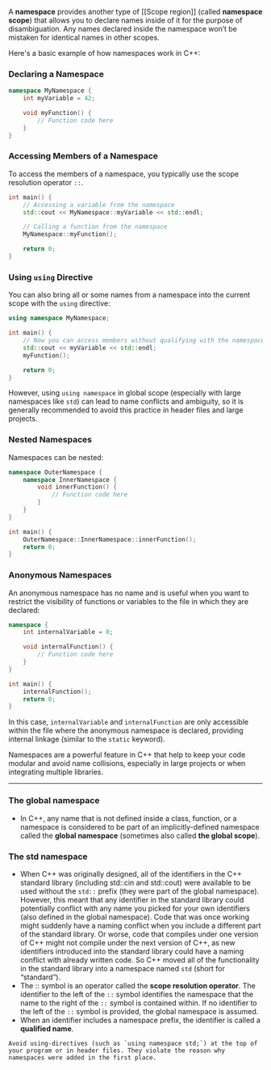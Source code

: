 A **namespace** provides another type of [[Scope region]] (called **namespace scope**) that allows you to declare names inside of it for the purpose of disambiguation. Any names declared inside the namespace won’t be mistaken for identical names in other scopes.

Here's a basic example of how namespaces work in C++:

### Declaring a Namespace
```cpp
namespace MyNamespace {
    int myVariable = 42;

    void myFunction() {
        // Function code here
    }
}
```

### Accessing Members of a Namespace
To access the members of a namespace, you typically use the scope resolution operator `::`.

```cpp
int main() {
    // Accessing a variable from the namespace
    std::cout << MyNamespace::myVariable << std::endl;

    // Calling a function from the namespace
    MyNamespace::myFunction();

    return 0;
}
```

### Using `using` Directive
You can also bring all or some names from a namespace into the current scope with the `using` directive:

```cpp
using namespace MyNamespace;

int main() {
    // Now you can access members without qualifying with the namespace name
    std::cout << myVariable << std::endl;
    myFunction();

    return 0;
}
```

However, using `using namespace` in global scope (especially with large namespaces like `std`) can lead to name conflicts and ambiguity, so it is generally recommended to avoid this practice in header files and large projects.

### Nested Namespaces
Namespaces can be nested:

```cpp
namespace OuterNamespace {
    namespace InnerNamespace {
        void innerFunction() {
            // Function code here
        }
    }
}

int main() {
    OuterNamespace::InnerNamespace::innerFunction();
    return 0;
}
```

### Anonymous Namespaces
An anonymous namespace has no name and is useful when you want to restrict the visibility of functions or variables to the file in which they are declared:

```cpp
namespace {
    int internalVariable = 0;

    void internalFunction() {
        // Function code here
    }
}

int main() {
    internalFunction();
    return 0;
}
```

In this case, `internalVariable` and `internalFunction` are only accessible within the file where the anonymous namespace is declared, providing internal linkage (similar to the `static` keyword).

Namespaces are a powerful feature in C++ that help to keep your code modular and avoid name collisions, especially in large projects or when integrating multiple libraries.

---

### The global namespace
- In C++, any name that is not defined inside a class, function, or a namespace is considered to be part of an implicitly-defined namespace called the **global namespace** (sometimes also called **the global scope**).

### The std namespace
- When C++ was originally designed, all of the identifiers in the C++ standard library (including std::cin and std::cout) were available to be used without the `std::` prefix (they were part of the global namespace). However, this meant that any identifier in the standard library could potentially conflict with any name you picked for your own identifiers (also defined in the global namespace). Code that was once working might suddenly have a naming conflict when you include a different part of the standard library. Or worse, code that compiles under one version of C++ might not compile under the next version of C++, as new identifiers introduced into the standard library could have a naming conflict with already written code. So C++ moved all of the functionality in the standard library into a namespace named `std` (short for “standard”).
- The :: symbol is an operator called the **scope resolution operator**. The identifier to the left of the `::` symbol identifies the namespace that the name to the right of the `::` symbol is contained within. If no identifier to the left of the `::` symbol is provided, the global namespace is assumed.
- When an identifier includes a namespace prefix, the identifier is called a **qualified name**.

```ad-warning
Avoid using-directives (such as `using namespace std;`) at the top of your program or in header files. They violate the reason why namespaces were added in the first place.
```
